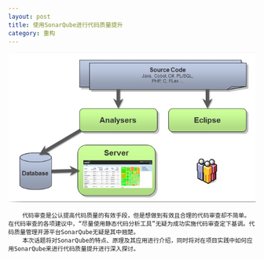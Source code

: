 ```yaml
---
layout: post
title: 使用SonarQube进行代码质量提升
category: 重构
---
```


![Vim cmd](/images/sonarqube原理.png "Vim cmd")


		代码审查是公认提高代码质量的有效手段，但是想做到有效且合理的代码审查却不简单。在代码审查的各项建议中，“尽量使用静态代码分析工具”无疑为成功实施代码审查定下基调。代码质量管理开源平台SonarQube无疑是其中翘楚。
		本次话题将对SonarQube的特点、原理及其应用进行介绍，同时将对在项目实践中如何应用SonarQube来进行代码质量提升进行深入探讨。